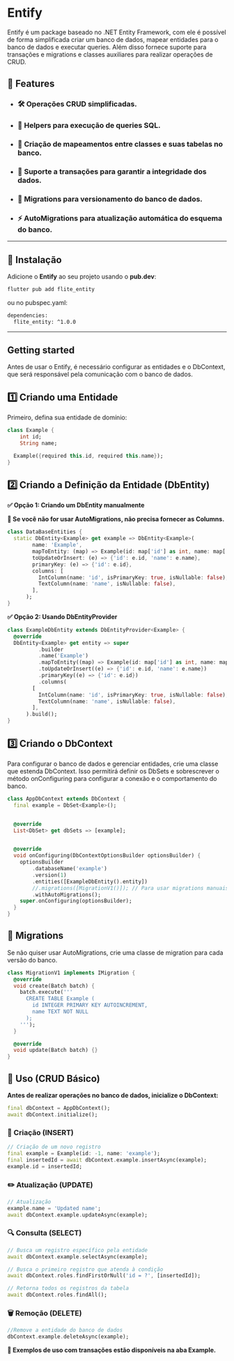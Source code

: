<!--
This README describes the package. If you publish this package to pub.dev,
this README's contents appear on the landing page for your package.

For information about how to write a good package README, see the guide for
[writing package pages](https://dart.dev/tools/pub/writing-package-pages).

For general information about developing packages, see the Dart guide for
[creating packages](https://dart.dev/guides/libraries/create-packages)
and the Flutter guide for
[developing packages and plugins](https://flutter.dev/to/develop-packages).
-->
# Entify

Entify é um package baseado no .NET Entity Framework, com ele é possível de forma simplificada criar um banco de dados, mapear entidades para o banco de dados e executar queries. Além disso fornece suporte para transações e migrations e classes auxiliares para realizar operações de CRUD.

## 🚀 **Features**

- ### 🛠️ **Operações CRUD** simplificadas.
- ### 🔎 **Helpers para execução de queries** SQL.
- ### 🔄 **Criação de mapeamentos entre classes** e suas tabelas no banco.
- ### 🔁 **Suporte a transações** para garantir a integridade dos dados.
- ### 📜 **Migrations** para versionamento do banco de dados.
- ### ⚡ **AutoMigrations** para atualização automática do esquema do banco.

---

## 📌 **Instalação**

Adicione o **Entify** ao seu projeto usando o **pub.dev**:

```sh
flutter pub add flite_entity
```

ou no pubspec.yaml:

```sh
dependencies:
  flite_entity: ^1.0.0
```

---

## Getting started

Antes de usar o Entify, é necessário configurar as entidades e o DbContext, que será responsável pela comunicação com o banco de dados.

## 1️⃣ Criando uma Entidade

Primeiro, defina sua entidade de domínio:

```dart
class Example {
    int id;
    String name;

  Example({required this.id, required this.name});  
}
```
## 2️⃣ Criando a Definição da Entidade (DbEntity)


**✅ Opção 1: Criando um DbEntity manualmente**

**📌 Se você não for usar AutoMigrations, não precisa fornecer as Columns.**
```dart
class DataBaseEntities {
  static DbEntity<Example> get example => DbEntity<Example>(
        name: 'Example',
        mapToEntity: (map) => Example(id: map['id'] as int, name: map['name'] as String),
        toUpdateOrInsert: (e) => {'id': e.id, 'name': e.name},
        primaryKey: (e) => {'id': e.id},
        columns: [
          IntColumn(name: 'id', isPrimaryKey: true, isNullable: false),
          TextColumn(name: 'name', isNullable: false),
        ],
      );
}
```

**✅ Opção 2: Usando DbEntityProvider**
```dart
class ExampleDbEntity extends DbEntityProvider<Example> {
  @override
  DbEntity<Example> get entity => super
          .builder
          .name('Example')
          .mapToEntity((map) => Example(id: map['id'] as int, name: map['name'] as String))
          .toUpdateOrInsert((e) => {'id': e.id, 'name': e.name})
          .primaryKey((e) => {'id': e.id})
          .columns(
        [
          IntColumn(name: 'id', isPrimaryKey: true, isNullable: false),
          TextColumn(name: 'name', isNullable: false),
        ],
      ).build();
}

```


## 3️⃣ Criando o DbContext

Para configurar o banco de dados e gerenciar entidades, crie uma classe que estenda DbContext. Isso permitirá definir os DbSets e sobrescrever o método onConfiguring para configurar a conexão e o comportamento do banco.
```dart
class AppDbContext extends DbContext {
  final example = DbSet<Example>();


  @override
  List<DbSet> get dbSets => [example];


  @override
  void onConfiguring(DbContextOptionsBuilder optionsBuilder) {
    optionsBuilder
        .databaseName('example')
        .version(1)
        .entities([ExampleDbEntity().entity])
        //.migrations([MigrationV1()]); // Para usar migrations manuais, descomente esta linha
        .withAutoMigrations();
    super.onConfiguring(optionsBuilder);
  }
}
```

## 📝 Migrations

Se não quiser usar AutoMigrations, crie uma classe de migration para cada versão do banco.
```dart
class MigrationV1 implements IMigration {
  @override
  void create(Batch batch) {
    batch.execute('''
      CREATE TABLE Example (
        id INTEGER PRIMARY KEY AUTOINCREMENT,
        name TEXT NOT NULL
      );
    ''');
  }

  @override
  void update(Batch batch) {}
}
```

## 📌 Uso (CRUD Básico)

**Antes de realizar operações no banco de dados, inicialize o DbContext:**

```dart
final dbContext = AppDbContext();
await dbContext.initialize();
```
### 📝 Criação (INSERT)
```dart
// Criação de um novo registro
final example = Example(id: -1, name: 'example');
final insertedId = await dbContext.example.insertAsync(example);
example.id = insertedId;
```
### ✏️ Atualização (UPDATE)

```dart
// Atualização
example.name = 'Updated name';
await dbContext.example.updateAsync(example);
```

### 🔍 Consulta (SELECT)
```dart
// Busca um registro específico pela entidade
await dbContext.example.selectAsync(example);

// Busca o primeiro registro que atenda à condição
await dbContext.roles.findFirstOrNull('id = ?', [insertedId]);

// Retorna todos os registros da tabela
await dbContext.roles.findAll();
```

### 🗑️ Remoção (DELETE)
```dart
//Remove a entidade do banco de dados
dbContext.example.deleteAsync(example);
```

**📌 Exemplos de uso com transações estão disponíveis na aba Example.**
